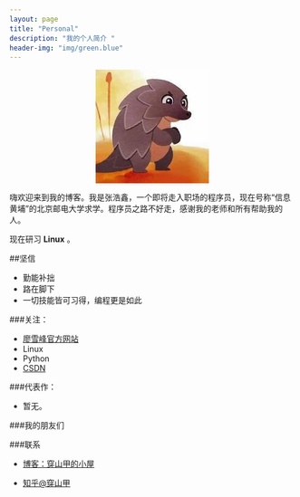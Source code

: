 ```yaml
---
layout: page
title: "Personal"
description: "我的个人简介 "
header-img: "img/green.blue"
---
```



<center>
    <p><img src="img/tx.jpg" align="center"></p>
</center>

嗨欢迎来到我的博客。我是张浩鑫，一个即将走入职场的程序员，现在号称“信息黄埔”的北京邮电大学求学。程序员之路不好走，感谢我的老师和所有帮助我的人。

现在研习 **Linux** 。

##坚信

- 勤能补拙
- 路在脚下 
- 一切技能皆可习得，编程更是如此

###关注：


- [廖雪峰官方网站](https://www.liaoxuefeng.com/)
- Linux
- Python
- [CSDN](http://www.csdn.net)


###代表作：

- 暂无。


###我的朋友们

###联系

- [博客：穿山甲的小屋](csj007.github.io)

- [知乎@穿山甲](https://www.zhihu.com/people/ai-mu-zi-46/activities)










